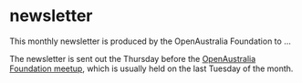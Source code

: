 # newsletter

This monthly newsletter is produced by the OpenAustralia Foundation to ...

The newsletter is sent out the Thursday before the [OpenAustralia Foundation meetup](http://www.meetup.com/OpenAustralia-Foundation/), which is usually held on the last Tuesday of the month.
